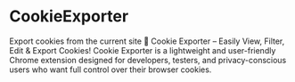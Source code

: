 # CookieExporter
Export cookies from the current site  🧁 Cookie Exporter – Easily View, Filter, Edit &amp; Export Cookies! Cookie Exporter is a lightweight and user-friendly Chrome extension designed for developers, testers, and privacy-conscious users who want full control over their browser cookies.
